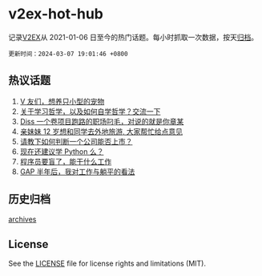 # v2ex-hot-hub

 记录[V2EX](https://www.v2ex.com/)从 2021-01-06 日至今的热门话题。每小时抓取一次数据，按天[归档](archives)。

`更新时间：2024-03-07 19:01:46 +0800`

## 热议话题

1. [V 友们，想养只小型的宠物](https://www.v2ex.com/t/1021336)
1. [关于学习哲学，以及如何自学哲学？交流一下](https://www.v2ex.com/t/1021321)
1. [Diss 一个卷项目跑路的职场叼毛，对说的就是你章某](https://www.v2ex.com/t/1021362)
1. [亲妹妹 12 岁想和同学去外地旅游, 大家帮忙给点意见](https://www.v2ex.com/t/1021473)
1. [请教下如何判断一个公司能否上市？](https://www.v2ex.com/t/1021295)
1. [现在还建议学 Python 么？](https://www.v2ex.com/t/1021307)
1. [程序员要盲了，能干什么工作](https://www.v2ex.com/t/1021352)
1. [GAP 半年后，我对工作与躺平的看法](https://www.v2ex.com/t/1021281)

## 历史归档

[archives](archives)

## License

See the [LICENSE](LICENSE) file for license rights and limitations (MIT).
